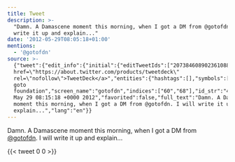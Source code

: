 ```yaml
---
title: Tweet
description: >-
  "Damn. A Damascene moment this morning, when I got a DM from @gotofdn. I will
  write it up and explain..."
date: '2012-05-29T08:05:18+01:00'
mentions:
  - '@gotofdn'
source: >-
  {"tweet":{"edit_info":{"initial":{"editTweetIds":["207384608902361088"],"editableUntil":"2012-05-29T09:15:18.439Z","editsRemaining":"5","isEditEligible":true}},"retweeted":false,"source":"<a
  href=\"https://about.twitter.com/products/tweetdeck\"
  rel=\"nofollow\">TweetDeck</a>","entities":{"hashtags":[],"symbols":[],"user_mentions":[{"name":"the
  goto
  foundation","screen_name":"gotofdn","indices":["60","68"],"id_str":"407703993","id":"407703993"}],"urls":[]},"display_text_range":["0","103"],"favorite_count":"0","id_str":"207384608902361088","truncated":false,"retweet_count":"0","id":"207384608902361088","created_at":"Tue
  May 29 08:15:18 +0000 2012","favorited":false,"full_text":"Damn. A Damascene
  moment this morning, when I got a DM from @gotofdn. I will write it up and
  explain...","lang":"en"}}
---
```

Damn. A Damascene moment this morning, when I got a DM from [@gotofdn](https://twitter.com/@gotofdn). I will write it up and explain...
    
{{< tweet 0 0 >}}
    
